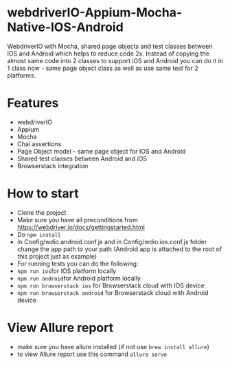 # webdriverIO-Appium-Mocha-Native-IOS-Android
WebdriverIO with Mocha, shared page objects and test classes between IOS and Android which helps to reduce code 2x. Instead of copying the almost same code into 2 classes to support iOS and Android you can do it in 1 class now - same page object class as well as use same test for 2 platforms. 

# Features
 - webdriverIO
 - Appium
 - Mocha
 - Chai assertions
 - Page Object model - same page object for IOS and Android
 - Shared test classes between Android and iOS 
 - Browserstack integration

# How to start 
 - Clone the project
 - Make sure you have all preconditions from https://webdriver.io/docs/gettingstarted.html
 - Do ```npm install```
 - In Config/wdio.android.conf.js and in Config/wdio.ios.conf.js folder change the app path to your path (Android app is attached to the root of this project just as example)
 - For running tests you can do the following:
 - ```npm run ios```for IOS platform locally
 - ```npm run android```for Android platform locally
 - ```npm run browserstack ios``` for Browserstack cloud with IOS device
 - ```npm run browserstack android``` for Browserstack cloud with Android device
 
# View Allure report
 - make sure you have allure installed (if not use ```brew install allure```)
 - to view Allure report use this command ```allure serve```
